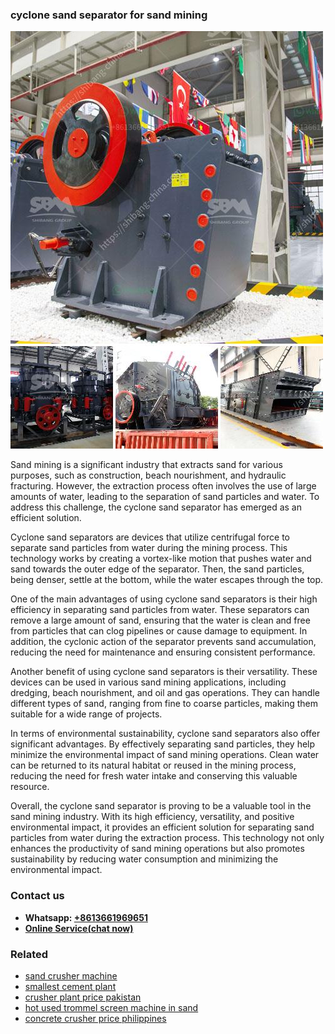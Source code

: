 <h3>cyclone sand separator for sand mining</h3><img src='1704951679.jpg' alt=''><p>Sand mining is a significant industry that extracts sand for various purposes, such as construction, beach nourishment, and hydraulic fracturing. However, the extraction process often involves the use of large amounts of water, leading to the separation of sand particles and water. To address this challenge, the cyclone sand separator has emerged as an efficient solution.</p><p>Cyclone sand separators are devices that utilize centrifugal force to separate sand particles from water during the mining process. This technology works by creating a vortex-like motion that pushes water and sand towards the outer edge of the separator. Then, the sand particles, being denser, settle at the bottom, while the water escapes through the top.</p><p>One of the main advantages of using cyclone sand separators is their high efficiency in separating sand particles from water. These separators can remove a large amount of sand, ensuring that the water is clean and free from particles that can clog pipelines or cause damage to equipment. In addition, the cyclonic action of the separator prevents sand accumulation, reducing the need for maintenance and ensuring consistent performance.</p><p>Another benefit of using cyclone sand separators is their versatility. These devices can be used in various sand mining applications, including dredging, beach nourishment, and oil and gas operations. They can handle different types of sand, ranging from fine to coarse particles, making them suitable for a wide range of projects.</p><p>In terms of environmental sustainability, cyclone sand separators also offer significant advantages. By effectively separating sand particles, they help minimize the environmental impact of sand mining operations. Clean water can be returned to its natural habitat or reused in the mining process, reducing the need for fresh water intake and conserving this valuable resource.</p><p>Overall, the cyclone sand separator is proving to be a valuable tool in the sand mining industry. With its high efficiency, versatility, and positive environmental impact, it provides an efficient solution for separating sand particles from water during the extraction process. This technology not only enhances the productivity of sand mining operations but also promotes sustainability by reducing water consumption and minimizing the environmental impact.</p><h3>Contact us</h3><ul><li><strong>Whatsapp:&nbsp;<a href="https://wa.me/8613661969651">+8613661969651</a></strong></li><li><a href="https://swt.shibang-china.com/?git&amp;zhl&amp;cyclone sand separator for sand mining"><strong>Online Service(chat now)</strong></a></li></ul><h3>Related</h3><ul><li><a href='sand crusher machine.md'>sand crusher machine</a></li><li><a href='smallest cement plant.md'>smallest cement plant</a></li><li><a href='crusher plant price pakistan.md'>crusher plant price pakistan</a></li><li><a href='hot used trommel screen machine in sand.md'>hot used trommel screen machine in sand</a></li><li><a href='concrete crusher price philippines.md'>concrete crusher price philippines</a></li></ul>